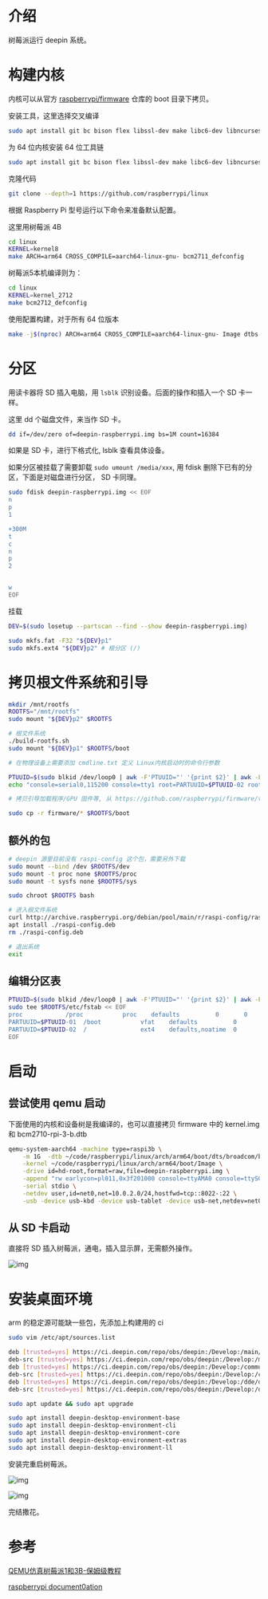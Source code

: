 # 介绍

树莓派运行 deepin 系统。

# 构建内核

内核可以从官方 [raspberrypi/firmware](https://github.com/raspberrypi/firmware) 仓库的 boot 目录下拷贝。

安装工具，这里选择交叉编译

```bash
sudo apt install git bc bison flex libssl-dev make libc6-dev libncurses5-dev
```

为 64 位内核安装 64 位工具链

```bash
sudo apt install git bc bison flex libssl-dev make libc6-dev libncurses5-dev
```

克隆代码

```bash
git clone --depth=1 https://github.com/raspberrypi/linux
```

根据 Raspberry Pi 型号运行以下命令来准备默认配置。

这里用树莓派 4B

```bash
cd linux
KERNEL=kernel8
make ARCH=arm64 CROSS_COMPILE=aarch64-linux-gnu- bcm2711_defconfig
```
树莓派5本机编译则为：
```bash
cd linux
KERNEL=kernel_2712
make bcm2712_defconfig
```
使用配置构建，对于所有 64 位版本

```bash
make -j$(nproc) ARCH=arm64 CROSS_COMPILE=aarch64-linux-gnu- Image dtbs modules
```

# 分区

用读卡器将 SD 插入电脑，用 `lsblk` 识别设备。后面的操作和插入一个 SD 卡一样。

这里 dd 个磁盘文件，来当作 SD 卡。

```bash
dd if=/dev/zero of=deepin-raspberrypi.img bs=1M count=16384
```

如果是 SD 卡，进行下格式化, lsblk 查看具体设备。

如果分区被挂载了需要卸载 `sudo umount /media/xxx`, 用 fdisk 删除下已有的分区，下面是对磁盘进行分区， SD 卡同理。

```bash
sudo fdisk deepin-raspberrypi.img << EOF
n
p
1

+300M
t
c
n
p
2


w
EOF
```

挂载

```bash
DEV=$(sudo losetup --partscan --find --show deepin-raspberrypi.img)
```

```bash
sudo mkfs.fat -F32 "${DEV}p1"
sudo mkfs.ext4 "${DEV}p2" # 根分区 (/)
```

# 拷贝根文件系统和引导

```bash
mkdir /mnt/rootfs
ROOTFS="/mnt/rootfs"
sudo mount "${DEV}p2" $ROOTFS

# 根文件系统
./build-rootfs.sh
sudo mount "${DEV}p1" $ROOTFS/boot

# 在物理设备上需要添加 cmdline.txt 定义 Linux内核启动时的命令行参数

PTUUID=$(sudo blkid /dev/loop0 | awk -F'PTUUID="' '{print $2}' | awk -F'"' '{print $1}')
echo "console=serial0,115200 console=tty1 root=PARTUUID=$PTUUID-02 rootfstype=ext4 elevator=deadline fsck.repair=yes rootwait quiet init=/usr/lib/raspi-config/init_resize.sh" | sudo tee $ROOTFS/boot/cmdline.txt

# 拷贝引导加载程序/GPU 固件等, 从 https://github.com/raspberrypi/firmware/tree/master/boot 官方仓库中拷贝，另外放入了 cmdline.txt 和 config.txt 配置

sudo cp -r firmware/* $ROOTFS/boot
```

## 额外的包

```bash
# deepin 源里目前没有 raspi-config 这个包，需要另外下载
sudo mount --bind /dev $ROOTFS/dev
sudo mount -t proc none $ROOTFS/proc
sudo mount -t sysfs none $ROOTFS/sys

sudo chroot $ROOTFS bash

# 进入根文件系统
curl http://archive.raspberrypi.org/debian/pool/main/r/raspi-config/raspi-config_20240313_all.deb -o raspi-config.deb
apt install ./raspi-config.deb
rm ./raspi-config.deb

# 退出系统
exit
```

## 编辑分区表

```bash
PTUUID=$(sudo blkid /dev/loop0 | awk -F'PTUUID="' '{print $2}' | awk -F'"' '{print $1}')
sudo tee $ROOTFS/etc/fstab << EOF
proc            /proc           proc    defaults          0       0
PARTUUID=$PTUUID-01  /boot           vfat    defaults          0       2
PARTUUID=$PTUUID-02  /               ext4    defaults,noatime  0       1
EOF
```

# 启动

## 尝试使用 qemu 启动

下面使用的内核和设备树是我编译的，也可以直接拷贝 firmware 中的 kernel.img 和 bcm2710-rpi-3-b.dtb

```bash
qemu-system-aarch64 -machine type=raspi3b \
	-m 1G  -dtb ~/code/raspberrypi/linux/arch/arm64/boot/dts/broadcom/bcm2710-rpi-3-b.dtb \
	-kernel ~/code/raspberrypi/linux/arch/arm64/boot/Image \
	-drive id=hd-root,format=raw,file=deepin-raspberrypi.img \
	-append "rw earlycon=pl011,0x3f201000 console=ttyAMA0 console=ttyS0,115200 loglevel=8 root=/dev/mmcblk0p2 fsck.repair=yes net.ifnames=0 rootwait memtest=1 dwc_otg.fiq_fsm_enable=0" \
	-serial stdio \
	-netdev user,id=net0,net=10.0.2.0/24,hostfwd=tcp::8022-:22 \
	-usb -device usb-kbd -device usb-tablet -device usb-net,netdev=net0
```

## 从 SD 卡启动

直接将 SD 插入树莓派，通电，插入显示屏，无需额外操作。

![img](images/pc1.png)

# 安装桌面环境

arm 的稳定源可能缺一些包，先添加上构建用的 ci

```bash
sudo vim /etc/apt/sources.list
```

```bash
deb [trusted=yes] https://ci.deepin.com/repo/obs/deepin:/Develop:/main/standard/ ./
deb-src [trusted=yes] https://ci.deepin.com/repo/obs/deepin:/Develop:/main/standard/ ./
deb [trusted=yes] https://ci.deepin.com/repo/obs/deepin:/Develop:/community/deepin_develop/ ./
deb-src [trusted=yes] https://ci.deepin.com/repo/obs/deepin:/Develop:/community/deepin_develop/ ./
deb [trusted=yes] https://ci.deepin.com/repo/obs/deepin:/Develop:/dde/deepin_develop/ ./
deb-src [trusted=yes] https://ci.deepin.com/repo/obs/deepin:/Develop:/dde/deepin_develop/ ./
```

```bash
sudo apt update && sudo apt upgrade
```

```bash
sudo apt install deepin-desktop-environment-base
sudo apt install deepin-desktop-environment-cli
sudo apt install deepin-desktop-environment-core
sudo apt install deepin-desktop-environment-extras
sudo apt install deepin-desktop-environment-ll
```

安装完重启树莓派。

![img](images/desktop1.png)

![img](images/desktop2.png)

完结撒花。

# 参考

[QEMU仿真树莓派1和3B-保姆级教程](https://zhuanlan.zhihu.com/p/452590356?utm_id=0)

[raspberrypi document0ation](https://www.raspberrypi.com/documentation/computers/linux_kernel.html?spm=5176.28103460.0.0.247d3f99dF96wJ&file=updating.md)
